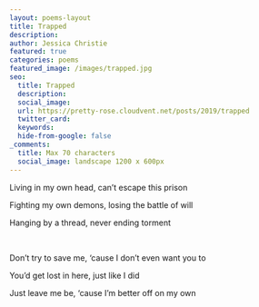 ```yaml
---
layout: poems-layout
title: Trapped
description:
author: Jessica Christie
featured: true
categories: poems
featured_image: /images/trapped.jpg
seo:
  title: Trapped
  description:
  social_image:
  url: https://pretty-rose.cloudvent.net/posts/2019/trapped
  twitter_card:
  keywords:
  hide-from-google: false
_comments:
  title: Max 70 characters
  social_image: landscape 1200 x 600px
---
```

Living in my own head, can’t escape this prison

Fighting my own demons, losing the battle of will

Hanging by a thread, never ending torment

&nbsp;

Don’t try to save me, ‘cause I don’t even want you to

You’d get lost in here, just like I did

Just leave me be, ‘cause I’m better off on my own

&nbsp;
